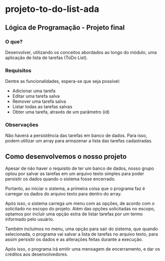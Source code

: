 # projeto-to-do-list-ada

## Lógica de Programação - Projeto final
### O que?
Desenvolver, utilizando os conceitos abordados ao longo do módulo, uma aplicação de lista de tarefas (ToDo List).

### Requisitos
Dentre as funcionalidades, espera-se que seja possível:

- Adicionar uma tarefa
- Editar uma tarefa salva
- Remover uma tarefa salva
- Listar todas as tarefas salvas
- Obter uma tarefa, através de um parâmetro (id)

  
### Observações
Não haverá a persistência das tarefas em banco de dados. Para isso, podem utilizar um array para armazenar a lista das tarefas cadastradas.

## Como desenvolvemos o nosso projeto

Apesar de não haver o requisito de ter um banco de dados, nosso grupo optou por salvar as tarefas em um arquivo texto simples para poder persistir os dados quando o sistema fosse encerrado.

Portanto, ao iniciar o sistema, a primeira coisa que o programa faz é carregar os dados do arquivo texto para dentro do array.

Após isso, o sistema carrega um menu com as opções, de acordo com o solicitado no escopo do projeto. Além das opções solicitadas no escopo, optamos por incluir uma opção extra de listar tarefas por um termo informado pelo usuário.

Também incluímos no menu, uma opção para sair do sistema, que quando selecionada, o programa vai salvar a lista de tarefas no arquivo texto, para assim persistir os dados e as alterações feitas durante a execução.

Após isso, o programa irá emitir uma mensagem de encerramento, e dar os créditos aos desenvolvedores.
